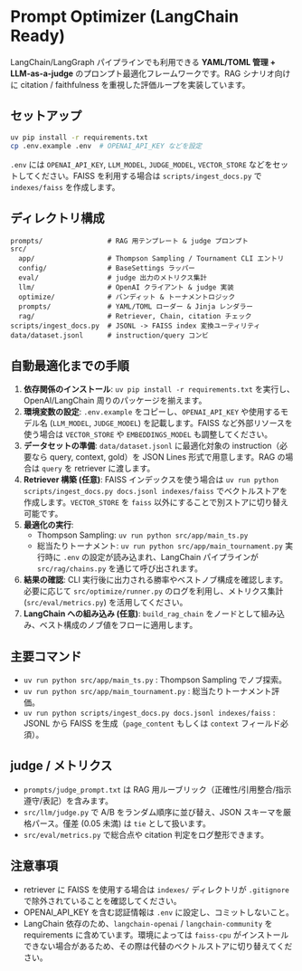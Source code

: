 # Prompt Optimizer (LangChain Ready)

LangChain/LangGraph パイプラインでも利用できる **YAML/TOML 管理 + LLM-as-a-judge** のプロンプト最適化フレームワークです。RAG シナリオ向けに citation / faithfulness を重視した評価ループを実装しています。

## セットアップ
```bash
uv pip install -r requirements.txt
cp .env.example .env  # OPENAI_API_KEY などを設定
```

`.env` には `OPENAI_API_KEY`, `LLM_MODEL`, `JUDGE_MODEL`, `VECTOR_STORE` などをセットしてください。FAISS を利用する場合は `scripts/ingest_docs.py` で `indexes/faiss` を作成します。

## ディレクトリ構成
```
prompts/                # RAG 用テンプレート & judge プロンプト
src/
  app/                  # Thompson Sampling / Tournament CLI エントリ
  config/               # BaseSettings ラッパー
  eval/                 # judge 出力のメトリクス集計
  llm/                  # OpenAI クライアント & judge 実装
  optimize/             # バンディット & トーナメントロジック
  prompts/              # YAML/TOML ローダー & Jinja レンダラー
  rag/                  # Retriever, Chain, citation チェック
scripts/ingest_docs.py  # JSONL -> FAISS index 変換ユーティリティ
data/dataset.jsonl      # instruction/query コンビ
```

## 自動最適化までの手順
1. **依存関係のインストール**: `uv pip install -r requirements.txt` を実行し、OpenAI/LangChain 周りのパッケージを揃えます。
2. **環境変数の設定**: `.env.example` をコピーし、`OPENAI_API_KEY` や使用するモデル名 (`LLM_MODEL`, `JUDGE_MODEL`) を記載します。FAISS など外部リソースを使う場合は `VECTOR_STORE` や `EMBEDDINGS_MODEL` も調整してください。
3. **データセットの準備**: `data/dataset.jsonl` に最適化対象の instruction（必要なら query, context, gold）を JSON Lines 形式で用意します。RAG の場合は `query` を retriever に渡します。
4. **Retriever 構築 (任意)**: FAISS インデックスを使う場合は `uv run python scripts/ingest_docs.py docs.jsonl indexes/faiss` でベクトルストアを作成します。`VECTOR_STORE` を `faiss` 以外にすることで別ストアに切り替え可能です。
5. **最適化の実行**:
   - Thompson Sampling: `uv run python src/app/main_ts.py`
   - 総当たりトーナメント: `uv run python src/app/main_tournament.py`
   実行時に `.env` の設定が読み込まれ、LangChain パイプラインが `src/rag/chains.py` を通じて呼び出されます。
6. **結果の確認**: CLI 実行後に出力される勝率やベストノブ構成を確認します。必要に応じて `src/optimize/runner.py` のログを利用し、メトリクス集計 (`src/eval/metrics.py`) を活用してください。
7. **LangChain への組み込み (任意)**: `build_rag_chain` をノードとして組み込み、ベスト構成のノブ値をフローに適用します。

## 主要コマンド
- `uv run python src/app/main_ts.py` : Thompson Sampling でノブ探索。
- `uv run python src/app/main_tournament.py` : 総当たりトーナメント評価。
- `uv run python scripts/ingest_docs.py docs.jsonl indexes/faiss` : JSONL から FAISS を生成（`page_content` もしくは `context` フィールド必須）。

## judge / メトリクス
- `prompts/judge_prompt.txt` は RAG 用ルーブリック（正確性/引用整合/指示遵守/表記）を含みます。
- `src/llm/judge.py` で A/B をランダム順序に並び替え、JSON スキーマを厳格パース。僅差 (0.05 未満) は `tie` として扱います。
- `src/eval/metrics.py` で総合点や citation 判定をログ整形できます。

## 注意事項
- retriever に FAISS を使用する場合は `indexes/` ディレクトリが `.gitignore` で除外されていることを確認してください。
- OPENAI_API_KEY を含む認証情報は `.env` に設定し、コミットしないこと。
- LangChain 依存のため、`langchain-openai` / `langchain-community` を requirements に含めています。環境によっては `faiss-cpu` がインストールできない場合があるため、その際は代替のベクトルストアに切り替えてください。
